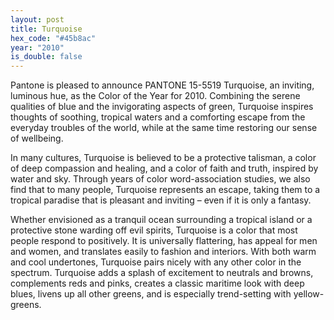 ```yaml
---
layout: post
title: Turquoise
hex_code: "#45b8ac"
year: "2010"
is_double: false
---
```

Pantone is pleased to announce PANTONE 15-5519 Turquoise, an inviting, luminous hue, as the Color of the Year for 2010. Combining the serene qualities of blue and the invigorating aspects of green, Turquoise inspires thoughts of soothing, tropical waters and a comforting escape from the everyday troubles of the world, while at the same time restoring our sense of wellbeing.

In many cultures, Turquoise is believed to be a protective talisman, a color of deep compassion and healing, and a color of faith and truth, inspired by water and sky. Through years of color word-association studies, we also find that to many people, Turquoise represents an escape, taking them to a tropical paradise that is pleasant and inviting – even if it is only a fantasy.

Whether envisioned as a tranquil ocean surrounding a tropical island or a protective stone warding off evil spirits, Turquoise is a color that most people respond to positively. It is universally flattering, has appeal for men and women, and translates easily to fashion and interiors. With both warm and cool undertones, Turquoise pairs nicely with any other color in the spectrum. Turquoise adds a splash of excitement to neutrals and browns, complements reds and pinks, creates a classic maritime look with deep blues, livens up all other greens, and is especially trend-setting with yellow-greens.
